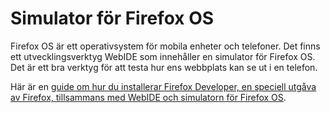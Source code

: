 ---
...
Simulator för Firefox OS
==================================

Firefox OS är ett operativsystem för mobila enheter och telefoner. Det finns ett utvecklingsverktyg WebIDE som innehåller en simulator för Firefox OS. Det är ett bra verktyg för att testa hur ens webbplats kan se ut i en telefon.

Här är en [guide om hur du installerar Firefox Developer, en speciell utgåva av Firefox, tillsammans med WebIDE och simulatorn för Firefox OS](coachen/firefox-developer-med-firefox-os-simulator-utvecklingsverktyg-for-en-webbprogrammerare).
